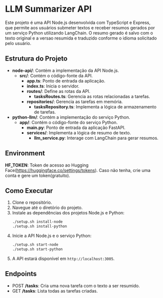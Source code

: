 # LLM Summarizer API

Este projeto é uma API Node.js desenvolvida com TypeScript e Express, que permite aos usuários submeter textos e receber resumos gerados por um serviço Python utilizando LangChain.
O resumo gerado é salvo com o texto original e a versao resumida e traduzido conforme o idioma solicitado pelo usuário.

## Estrutura do Projeto

- **node-api/**: Contém a implementação da API Node.js.
  - **src/**: Contém o código-fonte da API.
    - **app.ts**: Ponto de entrada da aplicação.
    - **index.ts**: Inicia o servidor.
    - **routes/**: Define as rotas da API.
      - **tasksRoutes.ts**: Gerencia as rotas relacionadas a tarefas.
    - **repositories/**: Gerencia as tarefas em memória.
      - **tasksRepository.ts**: Implementa a lógica de armazenamento de tarefas.
- **python-llm/**: Contém a implementação do serviço Python.
  - **app/**: Contém o código-fonte do serviço Python.
    - **main.py**: Ponto de entrada da aplicação FastAPI.
    - **services/**: Implementa a lógica de resumo de texto.
      - **llm_service.py**: Interage com LangChain para gerar resumos.

## Environment

**HF_TOKEN**: Token de acesso ao Hugging Face(https://huggingface.co/settings/tokens). Caso não tenha, crie uma conta e gere um token(gratuito).

## Como Executar

1. Clone o repositório.
2. Navegue até o diretório do projeto.
3. Instale as dependências dos projetos Node.js e Python:
   ```bash
   ./setup.sh install-node
   ./setup.sh install-python
   ```
4. Inicie a API Node.js e o serviço Python:
   ```bash
   ./setup.sh start-node
   ./setup.sh start-python
   ```
5. A API estará disponível em `http://localhost:3005`.

## Endpoints

- POST **/tasks**: Cria uma nova tarefa com o texto a ser resumido.
- GET **/tasks**: Lista todas as tarefas criadas.

